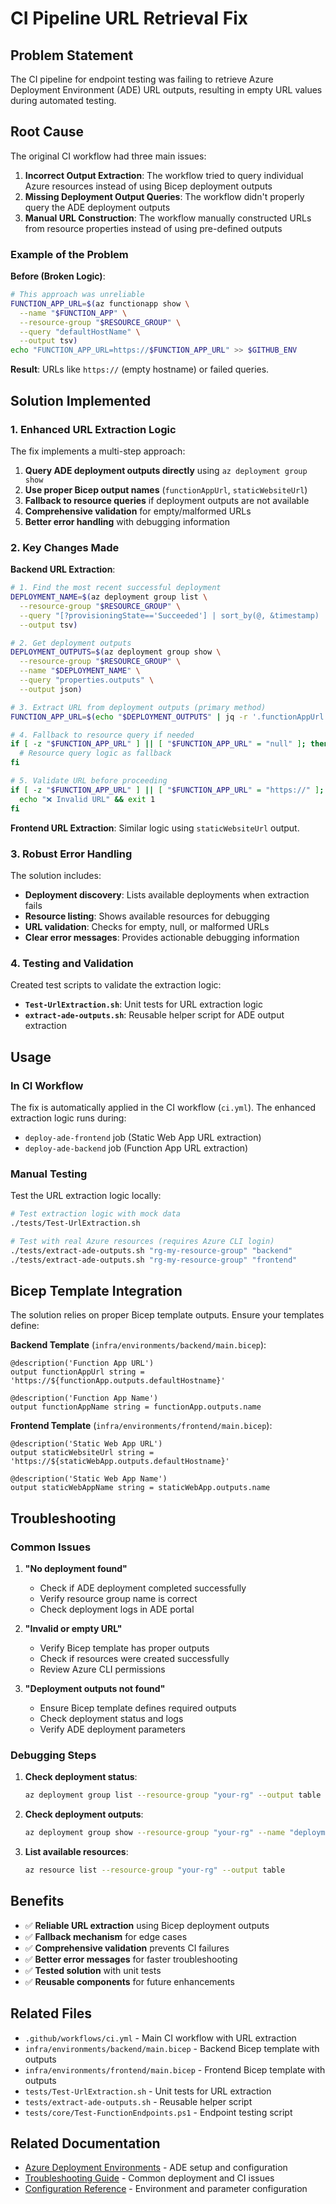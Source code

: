 # CI Pipeline URL Retrieval Fix

## Problem Statement

The CI pipeline for endpoint testing was failing to retrieve Azure Deployment Environment (ADE) URL outputs, resulting in empty URL values during automated testing.

## Root Cause

The original CI workflow had three main issues:

1. **Incorrect Output Extraction**: The workflow tried to query individual Azure resources instead of using Bicep deployment outputs
2. **Missing Deployment Output Queries**: The workflow didn't properly query the ADE deployment outputs 
3. **Manual URL Construction**: The workflow manually constructed URLs from resource properties instead of using pre-defined outputs

### Example of the Problem

**Before (Broken Logic)**:
```bash
# This approach was unreliable
FUNCTION_APP_URL=$(az functionapp show \
  --name "$FUNCTION_APP" \
  --resource-group "$RESOURCE_GROUP" \
  --query "defaultHostName" \
  --output tsv)
echo "FUNCTION_APP_URL=https://$FUNCTION_APP_URL" >> $GITHUB_ENV
```

**Result**: URLs like `https://` (empty hostname) or failed queries.

## Solution Implemented

### 1. Enhanced URL Extraction Logic

The fix implements a multi-step approach:

1. **Query ADE deployment outputs directly** using `az deployment group show`
2. **Use proper Bicep output names** (`functionAppUrl`, `staticWebsiteUrl`) 
3. **Fallback to resource queries** if deployment outputs are not available
4. **Comprehensive validation** for empty/malformed URLs
5. **Better error handling** with debugging information

### 2. Key Changes Made

**Backend URL Extraction**:
```bash
# 1. Find the most recent successful deployment
DEPLOYMENT_NAME=$(az deployment group list \
  --resource-group "$RESOURCE_GROUP" \
  --query "[?provisioningState=='Succeeded'] | sort_by(@, &timestamp) | [-1].name" \
  --output tsv)

# 2. Get deployment outputs 
DEPLOYMENT_OUTPUTS=$(az deployment group show \
  --resource-group "$RESOURCE_GROUP" \
  --name "$DEPLOYMENT_NAME" \
  --query "properties.outputs" \
  --output json)

# 3. Extract URL from deployment outputs (primary method)
FUNCTION_APP_URL=$(echo "$DEPLOYMENT_OUTPUTS" | jq -r '.functionAppUrl.value // empty')

# 4. Fallback to resource query if needed
if [ -z "$FUNCTION_APP_URL" ] || [ "$FUNCTION_APP_URL" = "null" ]; then
  # Resource query logic as fallback
fi

# 5. Validate URL before proceeding
if [ -z "$FUNCTION_APP_URL" ] || [ "$FUNCTION_APP_URL" = "https://" ]; then
  echo "❌ Invalid URL" && exit 1
fi
```

**Frontend URL Extraction**: Similar logic using `staticWebsiteUrl` output.

### 3. Robust Error Handling

The solution includes:
- **Deployment discovery**: Lists available deployments when extraction fails
- **Resource listing**: Shows available resources for debugging
- **URL validation**: Checks for empty, null, or malformed URLs
- **Clear error messages**: Provides actionable debugging information

### 4. Testing and Validation

Created test scripts to validate the extraction logic:

- **`Test-UrlExtraction.sh`**: Unit tests for URL extraction logic
- **`extract-ade-outputs.sh`**: Reusable helper script for ADE output extraction

## Usage

### In CI Workflow

The fix is automatically applied in the CI workflow (`ci.yml`). The enhanced extraction logic runs during:
- `deploy-ade-frontend` job (Static Web App URL extraction)
- `deploy-ade-backend` job (Function App URL extraction)

### Manual Testing

Test the URL extraction logic locally:

```bash
# Test extraction logic with mock data
./tests/Test-UrlExtraction.sh

# Test with real Azure resources (requires Azure CLI login)
./tests/extract-ade-outputs.sh "rg-my-resource-group" "backend"
./tests/extract-ade-outputs.sh "rg-my-resource-group" "frontend"
```

## Bicep Template Integration

The solution relies on proper Bicep template outputs. Ensure your templates define:

**Backend Template** (`infra/environments/backend/main.bicep`):
```bicep
@description('Function App URL')
output functionAppUrl string = 'https://${functionApp.outputs.defaultHostname}'

@description('Function App Name')
output functionAppName string = functionApp.outputs.name
```

**Frontend Template** (`infra/environments/frontend/main.bicep`):
```bicep
@description('Static Web App URL')
output staticWebsiteUrl string = 'https://${staticWebApp.outputs.defaultHostname}'

@description('Static Web App Name')  
output staticWebAppName string = staticWebApp.outputs.name
```

## Troubleshooting

### Common Issues

1. **"No deployment found"**
   - Check if ADE deployment completed successfully
   - Verify resource group name is correct
   - Check deployment logs in ADE portal

2. **"Invalid or empty URL"**
   - Verify Bicep template has proper outputs
   - Check if resources were created successfully
   - Review Azure CLI permissions

3. **"Deployment outputs not found"**
   - Ensure Bicep template defines required outputs
   - Check deployment status and logs
   - Verify ADE deployment parameters

### Debugging Steps

1. **Check deployment status**:
   ```bash
   az deployment group list --resource-group "your-rg" --output table
   ```

2. **Check deployment outputs**:
   ```bash
   az deployment group show --resource-group "your-rg" --name "deployment-name" --query "properties.outputs"
   ```

3. **List available resources**:
   ```bash
   az resource list --resource-group "your-rg" --output table
   ```

## Benefits

- ✅ **Reliable URL extraction** using Bicep deployment outputs
- ✅ **Fallback mechanism** for edge cases
- ✅ **Comprehensive validation** prevents CI failures
- ✅ **Better error messages** for faster troubleshooting
- ✅ **Tested solution** with unit tests
- ✅ **Reusable components** for future enhancements

## Related Files

- `.github/workflows/ci.yml` - Main CI workflow with URL extraction
- `infra/environments/backend/main.bicep` - Backend Bicep template with outputs
- `infra/environments/frontend/main.bicep` - Frontend Bicep template with outputs
- `tests/Test-UrlExtraction.sh` - Unit tests for URL extraction
- `tests/extract-ade-outputs.sh` - Reusable helper script
- `tests/core/Test-FunctionEndpoints.ps1` - Endpoint testing script

## Related Documentation

- [Azure Deployment Environments](../deployment/azure-deployment-environments.md) - ADE setup and configuration
- [Troubleshooting Guide](../operations/troubleshooting.md) - Common deployment and CI issues
- [Configuration Reference](../configuration/configuration-reference.md) - Environment and parameter configuration
